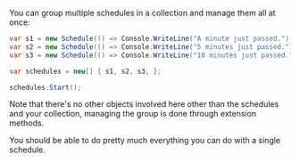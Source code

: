 You can group multiple schedules in a collection and manage them all at once:

```cs
var s1 = new Schedule(() => Console.WriteLine("A minute just passed."), run => run.Every(1).Minutes());
var s2 = new Schedule(() => Console.WriteLine("5 minutes just passed."), run => run.Every(5).Minutes());
var s3 = new Schedule(() => Console.WriteLine("10 minutes just passed."), run => run.Every(10).Minutes());

var schedules = new[] { s1, s2, s3, };

schedules.Start();
```

Note that there's no other objects involved here other than the schedules and your collection, managing the group is
done through extension methods.

You should be able to do pretty much everything you can do with a single schedule.